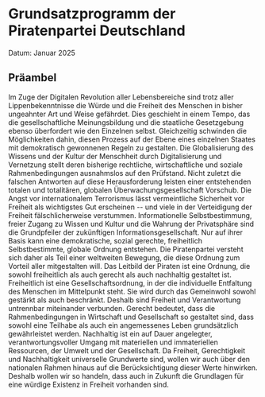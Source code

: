 # Grundsatzprogramm der Piratenpartei Deutschland
Datum: Januar 2025

## Präambel

Im Zuge der Digitalen Revolution aller Lebensbereiche sind trotz aller Lippenbekenntnisse die Würde und die Freiheit des Menschen in bisher ungeahnter Art und Weise gefährdet. Dies geschieht in einem Tempo, das die gesellschaftliche Meinungsbildung und die staatliche Gesetzgebung ebenso überfordert wie den Einzelnen selbst. Gleichzeitig schwinden die Möglichkeiten dahin, diesen Prozess auf der Ebene eines einzelnen Staates mit demokratisch gewonnenen Regeln zu gestalten. Die Globalisierung des Wissens und der Kultur der Menschheit durch Digitalisierung und Vernetzung stellt deren bisherige rechtliche, wirtschaftliche und soziale Rahmenbedingungen ausnahmslos auf den Prüfstand. Nicht zuletzt die falschen Antworten auf diese Herausforderung leisten einer entstehenden totalen und totalitären, globalen Überwachungsgesellschaft Vorschub. Die Angst vor internationalem Terrorismus lässt vermeintliche Sicherheit vor Freiheit als wichtigstes Gut erscheinen -- und viele in der Verteidigung der Freiheit fälschlicherweise verstummen. Informationelle Selbstbestimmung, freier Zugang zu Wissen und Kultur und die Wahrung der Privatsphäre sind die Grundpfeiler der zukünftigen Informationsgesellschaft. Nur auf ihrer Basis kann eine demokratische, sozial gerechte, freiheitlich Selbstbestimmte, globale Ordnung entstehen. Die Piratenpartei versteht sich daher als Teil einer weltweiten Bewegung, die diese Ordnung zum Vorteil aller mitgestalten will. Das Leitbild der Piraten ist eine Ordnung, die sowohl freiheitlich als auch gerecht als auch nachhaltig gestaltet ist. Freiheitlich ist eine Gesellschaftsordnung, in der die individuelle Entfaltung des Menschen im Mittelpunkt steht. Sie wird durch das Gemeinwohl sowohl gestärkt als auch beschränkt. Deshalb sind Freiheit und Verantwortung untrennbar miteinander verbunden. Gerecht bedeutet, dass die Rahmenbedingungen in Wirtschaft und Gesellschaft so gestaltet sind, dass sowohl eine Teilhabe als auch ein angemessenes Leben grundsätzlich gewährleistet werden. Nachhaltig ist ein auf Dauer angelegter, verantwortungsvoller Umgang mit materiellen und immateriellen Ressourcen, der Umwelt und der Gesellschaft. Da Freiheit, Gerechtigkeit und Nachhaltigkeit universelle Grundwerte sind, wollen wir auch über den nationalen Rahmen hinaus auf die Berücksichtigung dieser Werte hinwirken. Deshalb wollen wir so handeln, dass auch in Zukunft die Grundlagen für eine würdige Existenz in Freiheit vorhanden sind. 

